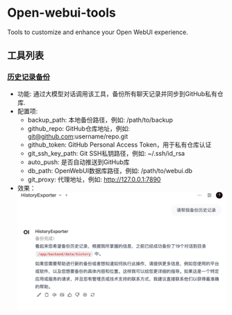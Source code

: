 # Open-webui-tools
Tools to customize and enhance your Open WebUI experience. 

## 工具列表

###  [历史记录备份](tools/history_backup.py)

- 功能: 通过大模型对话调用该工具，备份所有聊天记录并同步到GitHub私有仓库.
- 配置项:
    - backup_path: 本地备份路径，例如: /path/to/backup
    - github_repo: GitHub仓库地址，例如: git@github.com:username/repo.git
    - github_token: GitHub Personal Access Token，用于私有仓库认证
    - git_ssh_key_path: Git SSH私钥路径，例如: ~/.ssh/id_rsa
    - auto_push: 是否自动推送到GitHub库
    - db_path: OpenWebUI数据库路径，例如: /path/to/webui.db
    - git_proxy: 代理地址，例如: http://127.0.0.1:7890
- 效果：
![alt text](assets/export_history.png)
